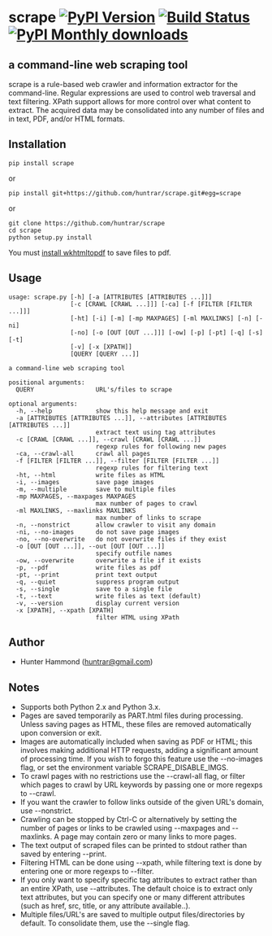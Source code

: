 # scrape [![PyPI Version](https://img.shields.io/pypi/v/scrape.svg)](https://pypi.python.org/pypi/scrape) [![Build Status](https://travis-ci.org/huntrar/scrape.svg?branch=master)](https://travis-ci.org/huntrar/scrape) [![PyPI Monthly downloads](https://img.shields.io/pypi/dm/scrape.svg?style=flat)](https://pypi.python.org/pypi/scrape)

## a command-line web scraping tool

scrape is a rule-based web crawler and information extractor for the command-line. Regular expressions are used to control web traversal and text filtering. XPath support allows for more control over what content to extract. The acquired data may be consolidated into any number of files and in text, PDF, and/or HTML formats.

## Installation
    pip install scrape

or

    pip install git+https://github.com/huntrar/scrape.git#egg=scrape

or

    git clone https://github.com/huntrar/scrape
    cd scrape
    python setup.py install

You must [install wkhtmltopdf](https://github.com/pdfkit/pdfkit/wiki/Installing-WKHTMLTOPDF) to save files to pdf.

## Usage
    usage: scrape.py [-h] [-a [ATTRIBUTES [ATTRIBUTES ...]]]
                     [-c [CRAWL [CRAWL ...]]] [-ca] [-f [FILTER [FILTER ...]]]
                     [-ht] [-i] [-m] [-mp MAXPAGES] [-ml MAXLINKS] [-n] [-ni]
                     [-no] [-o [OUT [OUT ...]]] [-ow] [-p] [-pt] [-q] [-s] [-t]
                     [-v] [-x [XPATH]]
                     [QUERY [QUERY ...]]

    a command-line web scraping tool

    positional arguments:
      QUERY                 URL's/files to scrape

    optional arguments:
      -h, --help            show this help message and exit
      -a [ATTRIBUTES [ATTRIBUTES ...]], --attributes [ATTRIBUTES [ATTRIBUTES ...]]
                            extract text using tag attributes
      -c [CRAWL [CRAWL ...]], --crawl [CRAWL [CRAWL ...]]
                            regexp rules for following new pages
      -ca, --crawl-all      crawl all pages
      -f [FILTER [FILTER ...]], --filter [FILTER [FILTER ...]]
                            regexp rules for filtering text
      -ht, --html           write files as HTML
      -i, --images          save page images
      -m, --multiple        save to multiple files
      -mp MAXPAGES, --maxpages MAXPAGES
                            max number of pages to crawl
      -ml MAXLINKS, --maxlinks MAXLINKS
                            max number of links to scrape
      -n, --nonstrict       allow crawler to visit any domain
      -ni, --no-images      do not save page images
      -no, --no-overwrite   do not overwrite files if they exist
      -o [OUT [OUT ...]], --out [OUT [OUT ...]]
                            specify outfile names
      -ow, --overwrite      overwrite a file if it exists
      -p, --pdf             write files as pdf
      -pt, --print          print text output
      -q, --quiet           suppress program output
      -s, --single          save to a single file
      -t, --text            write files as text (default)
      -v, --version         display current version
      -x [XPATH], --xpath [XPATH]
                            filter HTML using XPath

## Author
* Hunter Hammond (huntrar@gmail.com)

## Notes
* Supports both Python 2.x and Python 3.x.
* Pages are saved temporarily as PART.html files during processing. Unless saving pages as HTML, these files are removed automatically upon conversion or exit.
* Images are automatically included when saving as PDF or HTML; this involves making additional HTTP requests, adding a significant amount of processing time. If you wish to forgo this feature use the --no-images flag, or set the environment variable SCRAPE_DISABLE_IMGS.
* To crawl pages with no restrictions use the --crawl-all flag, or filter which pages to crawl by URL keywords by passing one or more regexps to --crawl.
* If you want the crawler to follow links outside of the given URL's domain, use --nonstrict.
* Crawling can be stopped by Ctrl-C or alternatively by setting the number of pages or links to be crawled using --maxpages and --maxlinks. A page may contain zero or many links to more pages.
* The text output of scraped files can be printed to stdout rather than saved by entering --print.
* Filtering HTML can be done using --xpath, while filtering text is done by entering one or more regexps to --filter.
* If you only want to specify specific tag attributes to extract rather than an entire XPath, use --attributes. The default choice is to extract only text attributes, but you can specify one or many different attributes (such as href, src, title, or any attribute available..).
* Multiple files/URL's are saved to multiple output files/directories by default. To consolidate them, use the --single flag.
